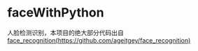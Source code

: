 # faceWithPython
人脸检测识别，本项目的绝大部分代码出自[face_recognition(https://github.com/ageitgey/face_recognition)](https://github.com/ageitgey/face_recognition)
